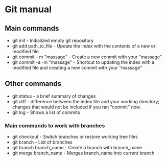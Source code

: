 # Git manual
## Main commands
* git init - Initialized empty git repository
* git add path_to_file - Update the index with the contents of a new or modified file
* git commit - m "massage" - Create a new commit with your "massage"
* git commit -a -m "massage" - Shortcut to updating the index with a modified file and creating a new commit with your "massage"

## Other commands
* git status - a brief summary of changes
* git diff - difference between the index file and your working directory; changes that would not be included if you ran "commit" now.
* git log - Shows a list of commits


### Main commands to work with branches
* git checkout - Switch branches or restore working tree files
* git branch - List of branches
* git branch branch_name - Create a branch with branch_name
* git merge branch_name - Merges branch_name into current branch